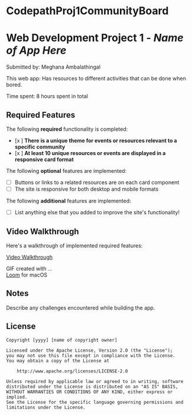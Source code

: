 # CodepathProj1CommunityBoard
# Web Development Project 1 - *Name of App Here*

Submitted by: Meghana Ambalathingal

This web app: Has resources to different activities that can be done when bored.

Time spent: 8 hours spent in total

## Required Features

The following **required** functionality is completed:

- [x ] **There is a unique theme for events or resources relevant to a specific community**
- [x ] **At least 10 unique resources or events are displayed in a responsive card format**

The following **optional** features are implemented:

- [ ] Buttons or links to a related resources are on each card component
- [ ] The site is responsive for both desktop and mobile formats

The following **additional** features are implemented:

* [ ] List anything else that you added to improve the site's functionality!

## Video Walkthrough

Here's a walkthrough of implemented required features:

<a href="https://www.loom.com/share/89876fdf076545288f9ffd0036f87f19?sid=6ba43f30-3923-4dc0-ba18-1affe6d8fc42">Video Walkthrough</a>

<!-- Replace this with whatever GIF tool you used! -->
GIF created with ...  
[Loom](https://www.loom.com/looms/videos) for macOS

## Notes

Describe any challenges encountered while building the app.

## License

    Copyright [yyyy] [name of copyright owner]

    Licensed under the Apache License, Version 2.0 (the "License");
    you may not use this file except in compliance with the License.
    You may obtain a copy of the License at

        http://www.apache.org/licenses/LICENSE-2.0

    Unless required by applicable law or agreed to in writing, software
    distributed under the License is distributed on an "AS IS" BASIS,
    WITHOUT WARRANTIES OR CONDITIONS OF ANY KIND, either express or implied.
    See the License for the specific language governing permissions and
    limitations under the License.
